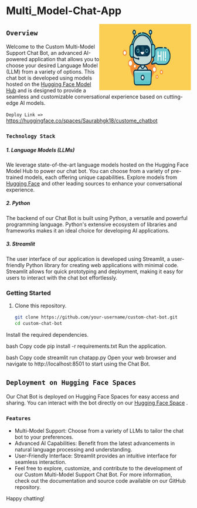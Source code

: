 # Multi_Model-Chat-App 

<img align="right" width="250" height="180" src="assets/chatbot.jpg">

## `Overview`

Welcome to the Custom Multi-Model Support Chat Bot, an advanced AI-powered application that allows you to choose your desired Language Model (LLM) from a variety of options. This chat bot is developed using models hosted on the [Hugging Face Model Hub](https://huggingface.co/models) and is designed to provide a seamless and customizable conversational experience based on cutting-edge AI models.


`Deploy Link =>` https://huggingface.co/spaces/Saurabhgk18/custome_chatbot

### `Technology Stack`

##### 1. Language Models (LLMs)

We leverage state-of-the-art language models hosted on the Hugging Face Model Hub to power our chat bot. You can choose from a variety of pre-trained models, each offering unique capabilities. Explore models from [Hugging Face](https://huggingface.co/models) and other leading sources to enhance your conversational experience.

##### 2. Python

The backend of our Chat Bot is built using Python, a versatile and powerful programming language. Python's extensive ecosystem of libraries and frameworks makes it an ideal choice for developing AI applications.

##### 3. Streamlit

The user interface of our application is developed using Streamlit, a user-friendly Python library for creating web applications with minimal code. Streamlit allows for quick prototyping and deployment, making it easy for users to interact with the chat bot effortlessly.

### Getting Started

1. Clone this repository.
   ```bash
   git clone https://github.com/your-username/custom-chat-bot.git
   cd custom-chat-bot
Install the required dependencies.

bash
Copy code
pip install -r requirements.txt
Run the application.

bash
Copy code
streamlit run chatapp.py
Open your web browser and navigate to http://localhost:8501 to start using the Chat Bot.


## `Deployment on Hugging Face Spaces`
Our Chat Bot is deployed on Hugging Face Spaces for easy access and sharing. You can interact with the bot directly on our [Hugging Face Space](https://huggingface.co/spaces/Saurabhgk18/custome_chatbot) .

### `Features`     
 - Multi-Model Support: Choose from a variety of LLMs to tailor the chat bot to your preferences.         
 - Advanced AI Capabilities: Benefit from the latest advancements in natural language processing and understanding.       
 - User-Friendly Interface: Streamlit provides an intuitive interface for seamless interaction.      
 - Feel free to explore, customize, and contribute to the development of our Custom Multi-Model Support Chat Bot. For more information,      
   check out the documentation and source code available on our GitHub repository.

Happy chatting!
